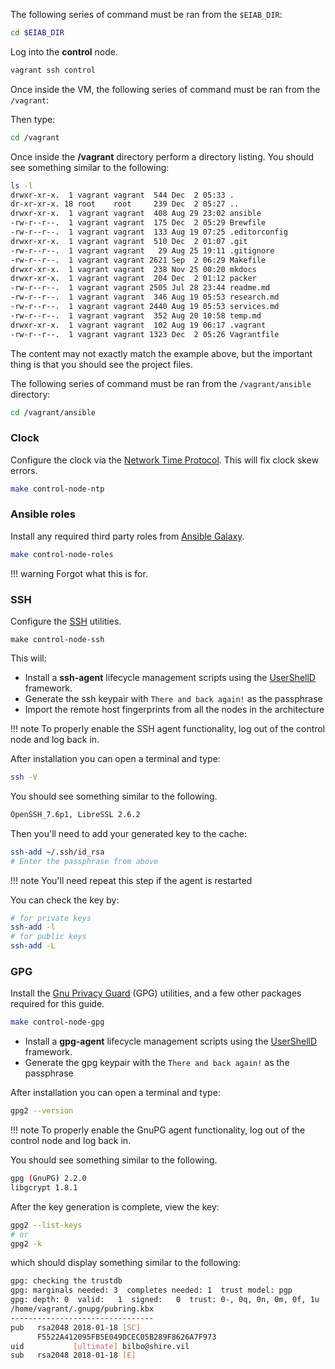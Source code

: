 The following series of command must be ran from the `$EIAB_DIR`:

```bash
cd $EIAB_DIR
```

Log into the **control** node.

```bash
vagrant ssh control
```

Once inside the VM, the following series of command must be ran from the `/vagrant`:

Then type:

```bash
cd /vagrant
```

Once inside the **/vagrant** directory perform a directory listing. You should see something similar 
to the following:

```bash
ls -l 
drwxr-xr-x.  1 vagrant vagrant  544 Dec  2 05:33 .
dr-xr-xr-x. 18 root    root     239 Dec  2 05:27 ..
drwxr-xr-x.  1 vagrant vagrant  408 Aug 29 23:02 ansible
-rw-r--r--.  1 vagrant vagrant  175 Dec  2 05:29 Brewfile
-rw-r--r--.  1 vagrant vagrant  133 Aug 19 07:25 .editorconfig
drwxr-xr-x.  1 vagrant vagrant  510 Dec  2 01:07 .git
-rw-r--r--.  1 vagrant vagrant   29 Aug 25 19:11 .gitignore
-rw-r--r--.  1 vagrant vagrant 2621 Sep  2 06:29 Makefile
drwxr-xr-x.  1 vagrant vagrant  238 Nov 25 00:20 mkdocs
drwxr-xr-x.  1 vagrant vagrant  204 Dec  2 01:12 packer
-rw-r--r--.  1 vagrant vagrant 2505 Jul 28 23:44 readme.md
-rw-r--r--.  1 vagrant vagrant  346 Aug 19 05:53 research.md
-rw-r--r--.  1 vagrant vagrant 2440 Aug 19 05:53 services.md
-rw-r--r--.  1 vagrant vagrant  352 Aug 20 10:58 temp.md
drwxr-xr-x.  1 vagrant vagrant  102 Aug 19 06:17 .vagrant
-rw-r--r--.  1 vagrant vagrant 1323 Dec  2 05:26 Vagrantfile
```

The content may not exactly match the example above, but the important thing is that
you should see the project files.


The following series of command must be ran from the `/vagrant/ansible` directory:

```bash
cd /vagrant/ansible
```

### Clock

Configure the clock via the [Network Time Protocol](http://www.ntp.org).  This will fix 
clock skew errors.

```bash
make control-node-ntp
```

### Ansible roles

Install any required third party roles from [Ansible Galaxy](https://galaxy.ansible.com).

```bash
make control-node-roles
```

!!! warning
    Forgot what this is for.

### SSH

Configure the [SSH](../tools/ssh) utilities.

```
make control-node-ssh
```

This will:

- Install a **ssh-agent** lifecycle management scripts using the [UserShellD](../tools/usershelld) framework.
- Generate the ssh keypair with `There and back again!` as the passphrase
- Import the remote host fingerprints from all the nodes in the architecture

!!! note
    To properly enable the SSH agent functionality, log out of the control node
    and log back in.

After installation you can open a terminal and type:

```bash
ssh -V
```

You should see something similar to the following.

```bash
OpenSSH_7.6p1, LibreSSL 2.6.2
```

Then you'll need to add your generated key to the cache:

```bash
ssh-add ~/.ssh/id_rsa
# Enter the passphrase from above
```

!!! note
    You'll need repeat this step if the agent is restarted

You can check the key by:

```bash
# for private keys
ssh-add -l
# for public keys
ssh-add -L
```

### GPG

Install the [Gnu Privacy Guard](../tools/gpg) (GPG) utilities, and a few other packages 
required for this guide.

```bash
make control-node-gpg
```

- Install a **gpg-agent** lifecycle management scripts using the [UserShellD](../tools/usershelld) framework.
- Generate the gpg keypair with the `There and back again!` as the passphrase

After installation you can open a terminal and type:

```bash
gpg2 --version
```

!!! note
    To properly enable the GnuPG agent functionality, log out of the control node
    and log back in.

You should see something similar to the following.

```bash
gpg (GnuPG) 2.2.0
libgcrypt 1.8.1
```

After the key generation is complete, view the key:

```bash
gpg2 --list-keys
# or
gpg2 -k
```

which should display something similar to the following:

```bash
gpg: checking the trustdb
gpg: marginals needed: 3  completes needed: 1  trust model: pgp
gpg: depth: 0  valid:   1  signed:   0  trust: 0-, 0q, 0n, 0m, 0f, 1u
/home/vagrant/.gnupg/pubring.kbx
--------------------------------
pub   rsa2048 2018-01-18 [SC]
      F5522A412095FB5E049DCEC05B289F8626A7F973
uid           [ultimate] bilbo@shire.vil
sub   rsa2048 2018-01-18 [E]
```

